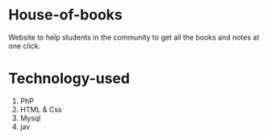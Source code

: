 # House-of-books
Website to help students in the community to get all the books and notes at one click.<br>

# Technology-used
1. PhP
2. HTML & Css
3. Mysql
4. jav
